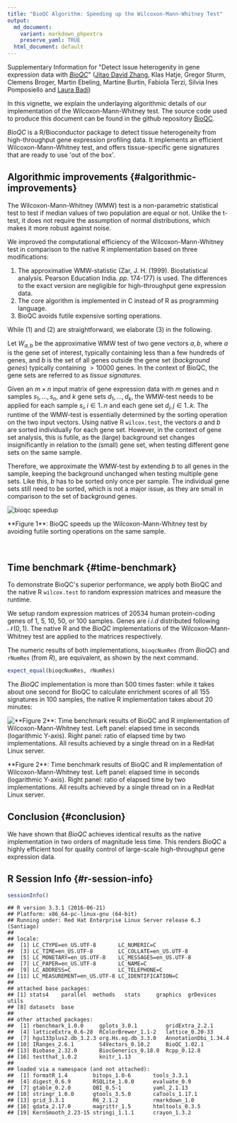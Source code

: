 ```yaml
---
title: "BioQC Algorithm: Speeding up the Wilcoxon-Mann-Whitney Test"
output: 
  md_document:
    variant: markdown_phpextra
    preserve_yaml: TRUE
  html_document: default
---
```


Supplementary Information for "Detect issue heterogenity in gene
expression data with [*BioQC*](https://github.com/Accio/BioQC)" ([Jitao
David Zhang](mailto:jitao_david.zhang@roche.com), Klas Hatje, Gregor
Sturm, Clemens Broger, Martin Ebeling, Martine Burtin, Fabiola Terzi,
Silvia Ines Pomposiello and [Laura Badi](laura.badi@roche.com))

In this vignette, we explain the underlaying algorithmic details of our
implementation of the Wilcoxon-Mann-Whitney test. The source code used
to produce this document can be found in the github repository
[BioQC](https://github.com/Accio/BioQC/vignettes).

*BioQC* is a R/Bioconductor package to detect tissue heterogeneity from
high-throughput gene expression profiling data. It implements an
efficient Wilcoxon-Mann-Whitney test, and offers tissue-specific gene
signatures that are ready to use 'out of the box'.

Algorithmic improvements {#algorithmic-improvements}
------------------------

The Wilcoxon-Mann-Whitney (WMW) test is a non-parametric statistical
test to test if median values of two population are equal or not. Unlike
the t-test, it does not require the assumption of normal distributions,
which makes it more robust against noise.

We improved the computational efficiency of the Wilcoxon-Mann-Whitney
test in comparison to the native R implementation based on three
modifications:

1.  The approximative WMW-statistic (Zar, J. H. (1999). Biostatistical
    analysis. Pearson Education India. *pp.* 174-177) is used. The
    differences to the exact version are negligible for high-throughput
    gene expression data.
2.  The core algorithm is implemented in C instead of R as programming
    language.
3.  BioQC avoids futile expensive sorting operations.

While (1) and (2) are straightforward, we elaborate (3) in the
following.

Let *W*<sub>*a*, *b*</sub> be the approximative WMW test of two gene
vectors *a*, *b*, where *a* is the gene set of interest, typically
containing less than a few hundreds of genes, and *b* is the set of all
genes outside the gene set (*background genes*) typically containing
 \> 10000 genes. In the context of BioQC, the gene sets are referred to
as *tissue signatures*.

Given an *m* × *n* input matrix of gene expression data with *m* genes
and *n* samples *s*<sub>1</sub>, …, *s*<sub>*n*</sub>, and *k* gene sets
*d*<sub>1</sub>, …, *d*<sub>*k*</sub>, the WMW-test needs to be applied
for each sample *s*<sub>*i*</sub>, *i* ∈ 1..*n* and each gene set
*d*<sub>*j*</sub>, *j* ∈ 1..*k*. The runtime of the WMW-test is
essentially determined by the sorting operation on the two input
vectors. Using native R `wilcox.test`, the vectors *a* and *b* are
sorted individually for each gene set. However, in the context of gene
set analysis, this is futile, as the (large) background set changes
insignificantly in relation to the (small) gene set, when testing
different gene sets on the same sample.

Therefore, we approximate the WMW-test by extending *b* to all genes in
the sample, keeping the background unchanged when testing multiple gene
sets. Like this, *b* has to be sorted only once per sample. The
individual gene sets still need to be sorted, which is not a major
issue, as they are small in comparison to the set of background genes.

<img src="bioqc-efficiency_files/wmw-speedup.svg" style="display:block; margin: auto" alt="bioqc speedup" />
<p markdown="1" class="caption">
**Figure 1**: BioQC speeds up the Wilcoxon-Mann-Whitney test by avoiding
futile sorting operations on the same sample.
</p>
 

Time benchmark {#time-benchmark}
--------------

To demonstrate BioQC's superior performance, we apply both BioQC and the
native R `wilcox.test` to random expression matrices and measure the
runtime.

We setup random expression matrices of 20534 human protein-coding genes
of 1, 5, 10, 50, or 100 samples. Genes are *i*.*i*.*d* distributed
following 𝒩(0, 1). The native R and the *BioQC* implementations of the
Wilcoxon-Mann-Whitney test are applied to the matrices respectively.

The numeric results of both implementations, `bioqcNumRes` (from
*BioQC*) and `rNumRes` (from *R*), are equivalent, as shown by the next
command.

~~~~ r
expect_equal(bioqcNumRes, rNumRes)
~~~~

The *BioQC* implementation is more than 500 times faster: while it takes
about one second for BioQC to calculate enrichment scores of all 155
signatures in 100 samples, the native R implementation takes about 20
minutes:

<img src="bioqc-efficiency_files/figure-markdown_phpextra/time_benchmark_vis-1.svg" alt="**Figure 2**: Time benchmark results of BioQC and R implementation of Wilcoxon-Mann-Whitney test. Left panel: elapsed time in seconds (logarithmic Y-axis). Right panel: ratio of elapsed time by two implementations. All results achieved by a single thread on in a RedHat Linux server." style="display:block; margin: auto" />
<p markdown="1" class="caption">
**Figure 2**: Time benchmark results of BioQC and R implementation of
Wilcoxon-Mann-Whitney test. Left panel: elapsed time in seconds
(logarithmic Y-axis). Right panel: ratio of elapsed time by two
implementations. All results achieved by a single thread on in a RedHat
Linux server.
</p>

Conclusion {#conclusion}
----------

We have shown that *BioQC* achieves identical results as the native
implementation in two orders of magnitude less time. This renders
*BioQC* a highly efficient tool for quality control of large-scale
high-throughput gene expression data.

R Session Info {#r-session-info}
--------------

~~~~ r
sessionInfo()
~~~~

    ## R version 3.3.1 (2016-06-21)
    ## Platform: x86_64-pc-linux-gnu (64-bit)
    ## Running under: Red Hat Enterprise Linux Server release 6.3 (Santiago)
    ## 
    ## locale:
    ##  [1] LC_CTYPE=en_US.UTF-8       LC_NUMERIC=C              
    ##  [3] LC_TIME=en_US.UTF-8        LC_COLLATE=en_US.UTF-8    
    ##  [5] LC_MONETARY=en_US.UTF-8    LC_MESSAGES=en_US.UTF-8   
    ##  [7] LC_PAPER=en_US.UTF-8       LC_NAME=C                 
    ##  [9] LC_ADDRESS=C               LC_TELEPHONE=C            
    ## [11] LC_MEASUREMENT=en_US.UTF-8 LC_IDENTIFICATION=C       
    ## 
    ## attached base packages:
    ## [1] stats4    parallel  methods   stats     graphics  grDevices utils    
    ## [8] datasets  base     
    ## 
    ## other attached packages:
    ##  [1] rbenchmark_1.0.0     gplots_3.0.1         gridExtra_2.2.1     
    ##  [4] latticeExtra_0.6-28  RColorBrewer_1.1-2   lattice_0.20-33     
    ##  [7] hgu133plus2.db_3.2.3 org.Hs.eg.db_3.3.0   AnnotationDbi_1.34.4
    ## [10] IRanges_2.6.1        S4Vectors_0.10.2     BioQC_1.02.1        
    ## [13] Biobase_2.32.0       BiocGenerics_0.18.0  Rcpp_0.12.8         
    ## [16] testthat_1.0.2       knitr_1.13          
    ## 
    ## loaded via a namespace (and not attached):
    ##  [1] formatR_1.4        bitops_1.0-6       tools_3.3.1       
    ##  [4] digest_0.6.9       RSQLite_1.0.0      evaluate_0.9      
    ##  [7] gtable_0.2.0       DBI_0.5-1          yaml_2.1.13       
    ## [10] stringr_1.0.0      gtools_3.5.0       caTools_1.17.1    
    ## [13] grid_3.3.1         R6_2.1.2           rmarkdown_1.0     
    ## [16] gdata_2.17.0       magrittr_1.5       htmltools_0.3.5   
    ## [19] KernSmooth_2.23-15 stringi_1.1.1      crayon_1.3.2
